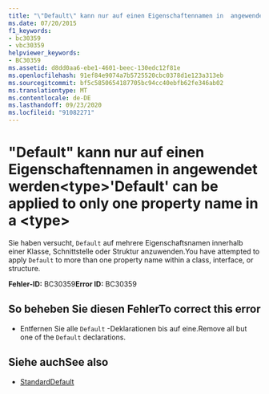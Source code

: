 ```yaml
---
title: "\"Default\" kann nur auf einen Eigenschaftennamen in  angewendet werden<type>"
ms.date: 07/20/2015
f1_keywords:
- bc30359
- vbc30359
helpviewer_keywords:
- BC30359
ms.assetid: d8dd0aa6-ebe1-4601-beec-130edc12f81e
ms.openlocfilehash: 91ef84e9074a7b5725520cbc0378d1e123a313eb
ms.sourcegitcommit: bf5c5850654187705bc94cc40ebfb62fe346ab02
ms.translationtype: MT
ms.contentlocale: de-DE
ms.lasthandoff: 09/23/2020
ms.locfileid: "91082271"
---
```

# <a name="default-can-be-applied-to-only-one-property-name-in-a-type"></a><span data-ttu-id="46020-102">"Default" kann nur auf einen Eigenschaftennamen in  angewendet werden\<type></span><span class="sxs-lookup"><span data-stu-id="46020-102">'Default' can be applied to only one property name in a \<type></span></span>

<span data-ttu-id="46020-103">Sie haben versucht, `Default` auf mehrere Eigenschaftsnamen innerhalb einer Klasse, Schnittstelle oder Struktur anzuwenden.</span><span class="sxs-lookup"><span data-stu-id="46020-103">You have attempted to apply `Default` to more than one property name within a class, interface, or structure.</span></span>  
  
 <span data-ttu-id="46020-104">**Fehler-ID:** BC30359</span><span class="sxs-lookup"><span data-stu-id="46020-104">**Error ID:** BC30359</span></span>  
  
## <a name="to-correct-this-error"></a><span data-ttu-id="46020-105">So beheben Sie diesen Fehler</span><span class="sxs-lookup"><span data-stu-id="46020-105">To correct this error</span></span>  
  
- <span data-ttu-id="46020-106">Entfernen Sie alle `Default` -Deklarationen bis auf eine.</span><span class="sxs-lookup"><span data-stu-id="46020-106">Remove all but one of the `Default` declarations.</span></span>  
  
## <a name="see-also"></a><span data-ttu-id="46020-107">Siehe auch</span><span class="sxs-lookup"><span data-stu-id="46020-107">See also</span></span>

- [<span data-ttu-id="46020-108">Standard</span><span class="sxs-lookup"><span data-stu-id="46020-108">Default</span></span>](../language-reference/modifiers/default.md)
